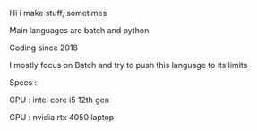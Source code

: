 Hi i make stuff, sometimes

Main languages are batch and python

Coding since 2018

I mostly focus on Batch and try to push this language to its limits



Specs :

CPU : intel core i5 12th gen

GPU : nvidia rtx 4050 laptop
